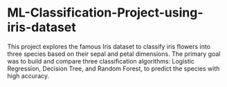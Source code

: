 # ML-Classification-Project-using-iris-dataset
This project explores the famous Iris dataset to classify iris flowers into three species based on their sepal and petal dimensions. The primary goal was to build and compare three classification algorithms: Logistic Regression, Decision Tree, and Random Forest, to predict the species with high accuracy.
